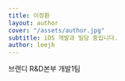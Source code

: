 ```yaml
---
title: 이정환
layout: author
cover: "/assets/author.jpg"
subtitle: iOS 개발과 밀당 중입니다.
author: leejh
---
```


브랜디 R&D본부 개발1팀